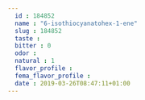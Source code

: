 ```yaml
---
  id : 184852
  name : "6-isothiocyanatohex-1-ene"
  slug : 184852
  taste : 
  bitter : 0
  odor : 
  natural : 1
  flavor_profile : 
  fema_flavor_profile : 
  date : 2019-03-26T08:47:11+01:00
---
```



